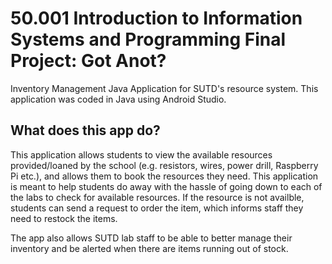 # 50.001 Introduction to Information Systems and Programming Final Project: Got Anot?

Inventory Management Java Application for SUTD's resource system.
This application was coded in Java using Android Studio.

## What does this app do?

This application allows students to view the available resources provided/loaned by the school (e.g. resistors, wires, power drill, Raspberry Pi etc.),
and allows them to book the resources they need. This application is meant to help students do away with the hassle of going down to each of the labs to check for available resources. If the resource is not availble, students can send a request to order the item, which informs staff they need to restock the items.

The app also allows SUTD lab staff to be able to better manage their inventory and be alerted when there are items running out of stock.
